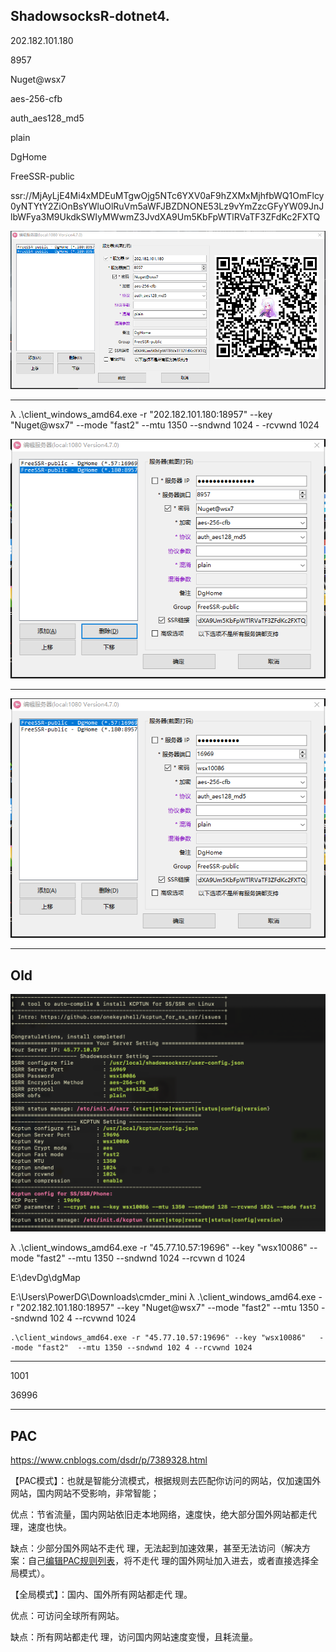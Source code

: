 ## ShadowsocksR-dotnet4.

202.182.101.180

8957

Nuget@wsx7

aes-256-cfb

auth_aes128_md5



plain



DgHome

FreeSSR-public

ssr://MjAyLjE4Mi4xMDEuMTgwOjg5NTc6YXV0aF9hZXMxMjhfbWQ1OmFlcy0yNTYtY2ZiOnBsYWluOlRuVm5aWFJBZDNONE53Lz9vYmZzcGFyYW09JnJlbWFya3M9UkdkSWIyMWwmZ3JvdXA9Um5KbFpWTlRVaTF3ZFdKc2FXTQ



![image-20200118221503269](Old.assets/image-20200118221503269.png)

---

λ .\client_windows_amd64.exe -r "202.182.101.180:18957" --key "Nuget@wsx7"   --mode "fast2"  --mtu 1350 --sndwnd 1024 - -rcvwnd 1024



![image-20200124144907383](Old.assets/image-20200124144907383.png)

---



![image-20200124144844486](Old.assets/image-20200124144844486.png)







---

## Old

![image-20200119001247834](Old.assets/image-20200119001247834.png)

λ .\client_windows_amd64.exe -r "45.77.10.57:19696" --key "wsx10086"   --mode "fast2"  --mtu 1350 --sndwnd 1024 --rcvwn d 1024

E:\devDg\dgMap

E:\Users\PowerDG\Downloads\cmder_mini
λ .\client_windows_amd64.exe -r "202.182.101.180:18957" --key "Nuget@wsx7"   --mode "fast2"  --mtu 1350 --sndwnd 102 4 --rcvwnd 1024



````
.\client_windows_amd64.exe -r "45.77.10.57:19696" --key "wsx10086"   --mode "fast2"  --mtu 1350 --sndwnd 102 4 --rcvwnd 1024

````



----

1001

36996

---

## PAC

https://www.cnblogs.com/dsdr/p/7389328.html

【PAC模式】：也就是智能分流模式，根据规则去匹配你访问的网站，仅加速国外网站，国内网站不受影响，非常智能；


优点：节省流量，国内网站依旧走本地网络，速度快，绝大部分国外网站都走代 理，速度也快。

缺点：少部分国外网站不走代 理，无法起到加速效果，甚至无法访问（解决方案：自己[编辑PAC规则列表](http://my.36fy.com/knowledgebase/17/user-rule.html)，将不走代 理的国外网址加入进去，或者直接选择全局模式）。

【全局模式】：国内、国外所有网站都走代 理。

优点：可访问全球所有网站。

缺点：所有网站都走代 理，访问国内网站速度变慢，且耗流量。